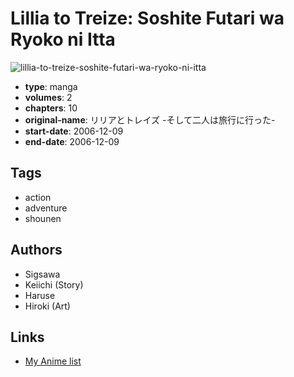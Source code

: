 # Lillia to Treize: Soshite Futari wa Ryoko ni Itta

![lillia-to-treize-soshite-futari-wa-ryoko-ni-itta](https://cdn.myanimelist.net/images/manga/1/100453.jpg)

-   **type**: manga
-   **volumes**: 2
-   **chapters**: 10
-   **original-name**: リリアとトレイズ -そして二人は旅行に行った-
-   **start-date**: 2006-12-09
-   **end-date**: 2006-12-09

## Tags

-   action
-   adventure
-   shounen

## Authors

-   Sigsawa
-   Keiichi (Story)
-   Haruse
-   Hiroki (Art)

## Links

-   [My Anime list](https://myanimelist.net/manga/58015/Lillia_to_Treize__Soshite_Futari_wa_Ryoko_ni_Itta)
